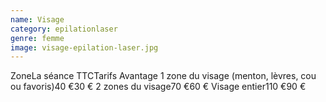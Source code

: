 ```yaml
---
name: Visage
category: epilationlaser
genre: femme
image: visage-epilation-laser.jpg
---
```

<div class="grid grid-cols-3 gap-4 sm:text-base text-sm  max-w-[850px] text-center border border-black px-6 sm:px-12 py-8 mx-auto">
<span class="font-bold text-left">Zone</span><span class="font-bold">La séance TTC</span><span class="font-bold">Tarifs Avantage</span>
<span class="text-left">1 zone du visage (menton, lèvres, cou ou favoris)</span><span>40 €</span><span>30 €</span>
<span class="text-left">2 zones du visage</span><span>70 €</span><span>60 €</span>
<span class="text-left">Visage entier</span><span>110 €</span><span>90 €</span>
</div>